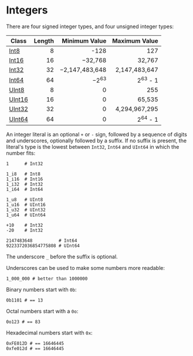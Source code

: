 # Integers

There are four signed integer types, and four unsigned integer types:

Class | Length  | Minimum Value | Maximum Value
 ---------- | -----------: | -----------: |-----------: |
[Int8](http://crystal-lang.org/api/Int8.html)  | 8       | -128 | 127 |
[Int16](http://crystal-lang.org/api/Int16.html)  | 16 | −32,768 | 32,767|
[Int32](http://crystal-lang.org/api/Int32.html) | 32  | −2,147,483,648 | 2,147,483,647|
[Int64](http://crystal-lang.org/api/Int64.html)   |  64 | −2<sup>63</sup> | 2<sup>63</sup> - 1 |
[UInt8](http://crystal-lang.org/api/UInt8.html) | 8 |  0 | 255
[UInt16](http://crystal-lang.org/api/UInt16.html) | 16 | 0 | 65,535
[UInt32](http://crystal-lang.org/api/UInt32.html) | 32 |  0 | 4,294,967,295
[UInt64](http://crystal-lang.org/api/UInt64.html) | 64 | 0 | 2<sup>64</sup> - 1 | 

An integer literal is an optional `+` or `-` sign, followed by
a sequence of digits and underscores, optionally followed by a suffix.
If no suffix is present, the literal's type is the lowest between `Int32`, `Int64` and `UInt64`
in which the number fits:

```crystal
1      # Int32

1_i8   # Int8
1_i16  # Int16
1_i32  # Int32
1_i64  # Int64

1_u8   # UInt8
1_u16  # UInt16
1_u32  # UInt32
1_u64  # UInt64

+10    # Int32
-20    # Int32

2147483648          # Int64
9223372036854775808 # UInt64
```

The underscore `_` before the suffix is optional.

Underscores can be used to make some numbers more readable:

```crystal
1_000_000 # better than 1000000
```

Binary numbers start with `0b`:

```crystal
0b1101 # == 13
```

Octal numbers start with a `0o`:

```crystal
0o123 # == 83
```

Hexadecimal numbers start with `0x`:

```crystal
0xFE012D # == 16646445
0xfe012d # == 16646445
```
